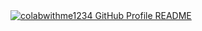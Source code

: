 <a href="https://github.com/colabwithme1234/colabwithme1234">
  <picture>
    <source media="(prefers-color-scheme: dark)" srcset="https://raw.githubusercontent.com/colabwithme1234/colabwithme1234/main/dark_mode.svg">
    <img alt="colabwithme1234 GitHub Profile README" src="https://raw.githubusercontent.com/colabwithme1234/colabwithme1234/main/light_mode.svg">
  </picture>
</a>

<!-- Script updated on: 2025-08-15 -->
